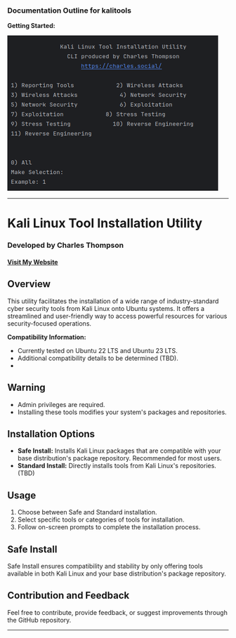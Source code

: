 ### Documentation Outline for kalitools

 **Getting Started:**
   
   ![Screenshot](img/img.png)

---

# Kali Linux Tool Installation Utility
### Developed by Charles Thompson
#### [Visit My Website](https://charles.social/)

## Overview
This utility facilitates the installation of a wide range of industry-standard cyber security tools from Kali Linux onto Ubuntu systems. It offers a streamlined and user-friendly way to access powerful resources for various security-focused operations.

**Compatibility Information:**
- Currently tested on Ubuntu 22 LTS and Ubuntu 23 LTS.
- Additional compatibility details to be determined (TBD).
- 
## Warning
- Admin privileges are required.
- Installing these tools modifies your system's packages and repositories.

## Installation Options
- **Safe Install:** Installs Kali Linux packages that are compatible with your base distribution's package repository. Recommended for most users.
- **Standard Install:** Directly installs tools from Kali Linux's repositories.(TBD)

## Usage
1. Choose between Safe and Standard installation.
2. Select specific tools or categories of tools for installation.
3. Follow on-screen prompts to complete the installation process.

## Safe Install
Safe Install ensures compatibility and stability by only offering tools available in both Kali Linux and your base distribution's package repository.

## Contribution and Feedback
Feel free to contribute, provide feedback, or suggest improvements through the GitHub repository.

---
